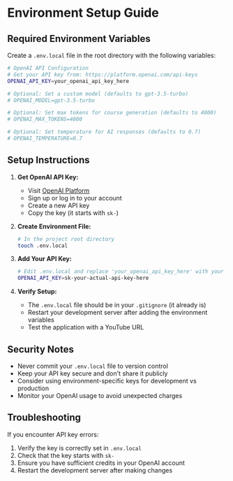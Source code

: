 # Environment Setup Guide

## Required Environment Variables

Create a `.env.local` file in the root directory with the following variables:

```bash
# OpenAI API Configuration
# Get your API key from: https://platform.openai.com/api-keys
OPENAI_API_KEY=your_openai_api_key_here

# Optional: Set a custom model (defaults to gpt-3.5-turbo)
# OPENAI_MODEL=gpt-3.5-turbo

# Optional: Set max tokens for course generation (defaults to 4000)
# OPENAI_MAX_TOKENS=4000

# Optional: Set temperature for AI responses (defaults to 0.7)
# OPENAI_TEMPERATURE=0.7
```

## Setup Instructions

1. **Get OpenAI API Key:**
   - Visit [OpenAI Platform](https://platform.openai.com/api-keys)
   - Sign up or log in to your account
   - Create a new API key
   - Copy the key (it starts with `sk-`)

2. **Create Environment File:**
   ```bash
   # In the project root directory
   touch .env.local
   ```

3. **Add Your API Key:**
   ```bash
   # Edit .env.local and replace 'your_openai_api_key_here' with your actual API key
   OPENAI_API_KEY=sk-your-actual-api-key-here
   ```

4. **Verify Setup:**
   - The `.env.local` file should be in your `.gitignore` (it already is)
   - Restart your development server after adding the environment variables
   - Test the application with a YouTube URL

## Security Notes

- Never commit your `.env.local` file to version control
- Keep your API key secure and don't share it publicly
- Consider using environment-specific keys for development vs production
- Monitor your OpenAI usage to avoid unexpected charges

## Troubleshooting

If you encounter API key errors:
1. Verify the key is correctly set in `.env.local`
2. Check that the key starts with `sk-`
3. Ensure you have sufficient credits in your OpenAI account
4. Restart the development server after making changes
